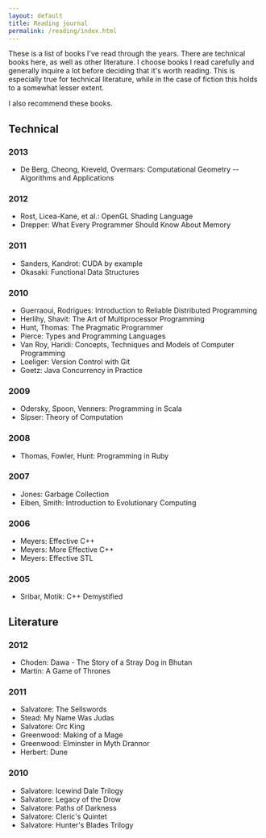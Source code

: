 ```yaml
---
layout: default
title: Reading journal
permalink: /reading/index.html
---
```


These is a list of books I've read through the years. There are technical books here, as well as other literature.
I choose books I read carefully and generally inquire a lot before deciding that it's worth reading.
This is especially true for technical literature, while in the case of fiction this holds to a somewhat lesser extent.

I also recommend these books.


## Technical


### 2013

* De Berg, Cheong, Kreveld, Overmars: Computational Geometry -- Algorithms and Applications


### 2012

* Rost, Licea-Kane, et al.: OpenGL Shading Language
* Drepper: What Every Programmer Should Know About Memory


### 2011

* Sanders, Kandrot: CUDA by example
* Okasaki: Functional Data Structures

### 2010

* Guerraoui, Rodrigues: Introduction to Reliable Distributed Programming
* Herlihy, Shavit: The Art of Multiprocessor Programming
* Hunt, Thomas: The Pragmatic Programmer
* Pierce: Types and Programming Languages
* Van Roy, Haridi: Concepts, Techniques and Models of Computer Programming
* Loeliger: Version Control with Git
* Goetz: Java Concurrency in Practice


### 2009

* Odersky, Spoon, Venners: Programming in Scala
* Sipser: Theory of Computation


### 2008

* Thomas, Fowler, Hunt: Programming in Ruby


### 2007

* Jones: Garbage Collection
* Eiben, Smith: Introduction to Evolutionary Computing


### 2006

* Meyers: Effective C++
* Meyers: More Effective C++
* Meyers: Effective STL


### 2005

* Sribar, Motik: C++ Demystified



## Literature


### 2012

* Choden: Dawa - The Story of a Stray Dog in Bhutan
* Martin: A Game of Thrones


### 2011

* Salvatore: The Sellswords
* Stead: My Name Was Judas
* Salvatore: Orc King
* Greenwood: Making of a Mage
* Greenwood: Elminster in Myth Drannor
* Herbert: Dune


### 2010

* Salvatore: Icewind Dale Trilogy
* Salvatore: Legacy of the Drow
* Salvatore: Paths of Darkness
* Salvatore: Cleric's Quintet
* Salvatore: Hunter's Blades Trilogy







